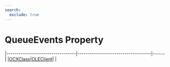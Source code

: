 ```yaml
---
search:
  exclude: true
---
```


<h1 class="heading"><span class="name">QueueEvents Property</span></h1>

|----------------------------------|------------------------------------|------|
|[OCXClass](../objects/ocxclass.md)|[OLEClient](../objects/oleclient.md)|&nbsp;|
